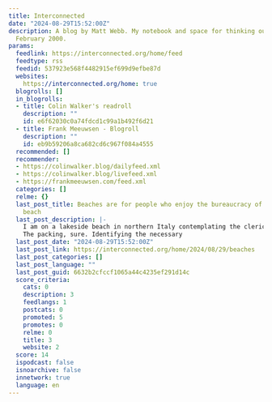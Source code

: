 ```yaml
---
title: Interconnected
date: "2024-08-29T15:52:00Z"
description: A blog by Matt Webb. My notebook and space for thinking out loud since
  February 2000.
params:
  feedlink: https://interconnected.org/home/feed
  feedtype: rss
  feedid: 537923e568f4482915ef699d9efbe87d
  websites:
    https://interconnected.org/home: true
  blogrolls: []
  in_blogrolls:
  - title: Colin Walker's readroll
    description: ""
    id: e6f62030c0a74fdcd1c99a1b492f6d21
  - title: Frank Meeuwsen - Blogroll
    description: ""
    id: eb9b59206a8ca682cd6c967f084a4555
  recommended: []
  recommender:
  - https://colinwalker.blog/dailyfeed.xml
  - https://colinwalker.blog/livefeed.xml
  - https://frankmeeuwsen.com/feed.xml
  categories: []
  relme: {}
  last_post_title: Beaches are for people who enjoy the bureaucracy of going to the
    beach
  last_post_description: |-
    I am on a lakeside beach in northern Italy contemplating the clerical effort of being on the beach. Clerical as in administrative not ecclesiastical.
    The packing, sure. Identifying the necessary
  last_post_date: "2024-08-29T15:52:00Z"
  last_post_link: https://interconnected.org/home/2024/08/29/beaches
  last_post_categories: []
  last_post_language: ""
  last_post_guid: 6632b2cfccf1065a44c4235ef291d14c
  score_criteria:
    cats: 0
    description: 3
    feedlangs: 1
    postcats: 0
    promoted: 5
    promotes: 0
    relme: 0
    title: 3
    website: 2
  score: 14
  ispodcast: false
  isnoarchive: false
  innetwork: true
  language: en
---
```


